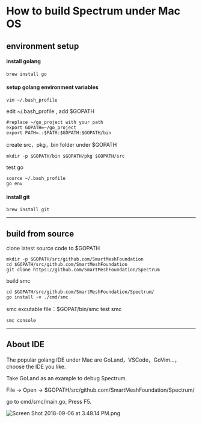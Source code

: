 How to build Spectrum under Mac OS
==================================

## environment setup
#### install golang
  ```
  brew install go
  ```
#### setup golang environment variables
  ```
  vim ~/.bash_profile
  ```
   edit ~/.bash_profile , add $GOPATH
  ```
  #replace ~/go_project with your path
  export GOPATH=~/go_project   
  export PATH=.:$PATH:$GOPATH:$GOPATH/bin
  ```
create src，pkg，bin folder under $GOPATH
  ```
mkdir -p $GOPATH/bin $GOPATH/pkg $GOPATH/src
  ```
test go
  ```
  source ~/.bash_profile
  go env
  ```
#### install git
  ```
  brew install git
  ```
---
## build from source
clone latest source code to $GOPATH
  ```
mkdir -p $GOPATH/src/github.com/SmartMeshFoundation
cd $GOPATH/src/github.com/SmartMeshFoundation
git clone https://github.com/SmartMeshFoundation/Spectrum
  ```
build smc
  ```
  cd $GOPATH/src/github.com/SmartMeshFoundation/Spectrum/
  go install -v ./cmd/smc
  ```
smc excutable file：$GOPAT/bin/smc
test smc
  ```
  smc console
  ```
---
## About IDE
The popular golang IDE under Mac are GoLand，VSCode，GoVim...，choose the IDE you like.

Take GoLand as an example to debug Spectrum.

File -> Open -> $GOPATH/src/github.com/SmartMeshFoundation/Spectrum/

go to cmd/smc/main.go, Press F5.

![Screen Shot 2018-09-06 at 3.48.14 PM.png](https://upload-images.jianshu.io/upload_images/13870844-025f9bb19996a07d.png?imageMogr2/auto-orient/strip%7CimageView2/2/w/1240)

